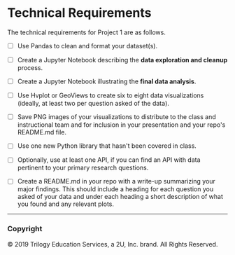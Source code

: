 # Technical Requirements

The technical requirements for Project 1 are as follows.

* [ ] Use Pandas to clean and format your dataset(s).

* [ ] Create a Jupyter Notebook describing the **data exploration and cleanup** process.

* [ ] Create a Jupyter Notebook illustrating the **final data analysis**.

* [ ] Use Hvplot or GeoViews to create six to eight data visualizations (ideally, at least two per question asked of the data).

* [ ] Save PNG images of your visualizations to distribute to the class and instructional team and for inclusion in your presentation and your repo's README.md file.

* [ ] Use one new Python library that hasn't been covered in class.

* [ ] Optionally, use at least one API, if you can find an API with data pertinent to your primary research questions.

* [ ] Create a README.md in your repo with a write-up summarizing your major findings. This should include a heading for each question you asked of your data and under each heading a short description of what you found and any relevant plots.

- - -

### Copyright

© 2019 Trilogy Education Services, a 2U, Inc. brand. All Rights Reserved.
